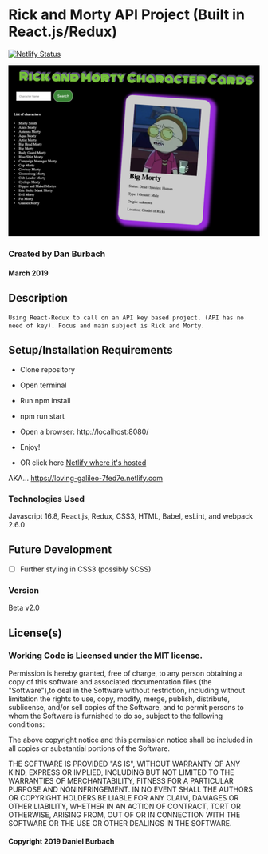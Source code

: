 # Rick and Morty API Project (Built in React.js/Redux)

[![Netlify Status](https://api.netlify.com/api/v1/badges/1c01c4f7-a773-41eb-b926-59d357d81de1/deploy-status)](https://app.netlify.com/sites/loving-galileo-7fed7e/deploys)

![Main LandingPage](https://github.com/DanBurbach/rick-and-morty-api-react/blob/master/src/assets/Rick&MortyScreenShot.png?raw=true)

### __Created by Dan Burbach__
#### __March 2019__


## __Description__

```
Using React-Redux to call on an API key based project. (API has no need of key). Focus and main subject is Rick and Morty.
```
## __Setup/Installation Requirements__

  * Clone repository

  * Open terminal

  * Run npm install

  * npm run start

  * Open a browser: http://localhost:8080/

  * Enjoy!
  
  * OR click here [Netlify where it's hosted](https://loving-galileo-7fed7e.netlify.com)
  
  AKA... https://loving-galileo-7fed7e.netlify.com

### __Technologies Used__

  Javascript 16.8, React.js, Redux, CSS3, HTML, Babel, esLint, and webpack 2.6.0

## __Future Development__

  - [ ] Further styling in CSS3 (possibly SCSS)

### __Version__

Beta v2.0

## License(s)
### Working Code is Licensed under the MIT license.

Permission is hereby granted, free of charge, to any person obtaining a copy of this software and associated documentation files (the "Software"),to deal in the Software without restriction, including without limitation the rights to use, copy, modify, merge, publish, distribute, sublicense,
and/or sell copies of the Software, and to permit persons to whom the Software is furnished to do so, subject to the following conditions:

The above copyright notice and this permission notice shall be included in all copies or substantial portions of the Software.

THE SOFTWARE IS PROVIDED "AS IS", WITHOUT WARRANTY OF ANY KIND, EXPRESS OR IMPLIED, INCLUDING BUT NOT LIMITED TO THE WARRANTIES OF MERCHANTABILITY,
FITNESS FOR A PARTICULAR PURPOSE AND NONINFRINGEMENT. IN NO EVENT SHALL THE AUTHORS OR COPYRIGHT HOLDERS BE LIABLE FOR ANY CLAIM, DAMAGES OR OTHER LIABILITY,
WHETHER IN AN ACTION OF CONTRACT, TORT OR OTHERWISE, ARISING FROM, OUT OF OR IN CONNECTION WITH THE SOFTWARE OR THE USE OR OTHER DEALINGS IN THE SOFTWARE.

#### Copyright 2019 Daniel Burbach
